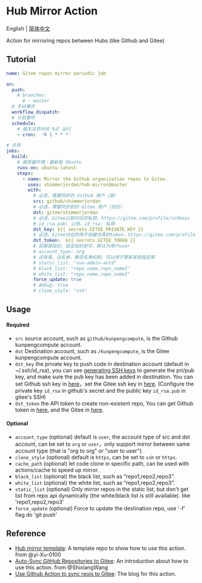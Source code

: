 # Hub Mirror Action

English | [简体中文](./README.md)

Action for mirroring repos between Hubs (like Github and Gitee)

## Tutorial

```yaml
name: Gitee repos mirror periodic job

on:
  push:
    # branches:
      # - master
  # 手动事件
  workflow_dispatch:
  # 计划事件
  schedule:
    # 每天北京时间 9点 运行
    - cron:  '0 1 * * *'

# 任务
jobs:
  build:
    # 服务器环境：最新版 Ubuntu
    runs-on: ubuntu-latest
    steps:
      - name: Mirror the Github organization repos to Gitee.
        uses: shimmerjordan/hub-mirror@master
        with:
          # 必选，需要同步的 Github 用户（源）
          src: github/shimmerjordan
          # 必选，需要同步到的 Gitee 用户（目的）
          dst: gitee/shimmerjordan
          # 必选，Gitee公钥对应的私钥，https://gitee.com/profile/sshkeys
          # id_rsa.pub: 公钥，id_rsa: 私钥
          dst_key: ${{ secrets.GITEE_PRIVATE_KEY }}
          # 必选，Gitee对应的用于创建仓库的token，https://gitee.com/profile/personal_access_tokens
          dst_token:  ${{ secrets.GITEE_TOKEN }}
          # 如果是组织，指定组织即可，默认为用户user
          # account_type: org
          # 还有黑、白名单，静态名单机制，可以用于更新某些指定库
          # static_list: "vue-admin-antd"
          # black_list: "repo_name,repo_name2"
          # white_list: "repo_name,repo_name2"
          force_update: true
          # debug: true
          # clone_style: "ssh"
```

## Usage

#### Required
- `src` source account, such as `github/kunpengcompute`, is the Github kunpengcompute account.
- `dst` Destination account, such as `/kunpengcompute`, is the Gitee kunpengcompute account.
- `dst_key` the private key to push code in destination account (default in ~/.ssh/id_rsa), you can see [generating SSH keys](https://docs.github.com/articles/generating-an-ssh-key/) to generate the pri/pub key, and make sure the pub key has been added in destination. You can set Github ssh key in [here](https://github.com/settings/keys)，set the Gitee ssh key in [here](https://gitee.com/profile/sshkeys). (Configure the private key `id_rsa` in github's secret and the public key `id_rsa.pub` in gitee's SSH)
- `dst_token` the API token to create non-existent repo, You can get Github token in [here](https://github.com/settings/tokens), and the Gitee in [here](https://gitee.com/profile/personal_access_tokens).

#### Optional
- `account_type` (optional) default is `user`, the account type of src and dst account, can be set to `org` or `user`，only support mirror between same account type (that is "org to org" or "user to user").
- `clone_style` (optional) default is `https`, can be set to `ssh` or `https`.
- `cache_path` (optional) let code clone in specific path, can be used with actions/cache to speed up mirror.
- `black_list` (optional) the black list, such as “repo1,repo2,repo3”.
- `white_list` (optional) the white list, such as “repo1,repo2,repo3”.
- `static_list` (optional) Only mirror repos in the static list, but don't get list from repo api dynamically (the white/black list is still available). like 'repo1,repo2,repo3'
- `force_update` (optional) Force to update the destination repo, use '-f' flag do 'git push'

## Reference
- [Hub mirror template](https://github.com/yi-Xu-0100/hub-mirror): A template repo to show how to use this action. from @yi-Xu-0100
- [Auto-Sync GitHub Repositories to Gitee](https://github.com/ShixiangWang/sync2gitee): An introduction about how to use this action. from @ShixiangWang
- [Use Github Action to sync reois to Gitee](http://shimmerjordan.github.io/2020/01/17/%E5%B7%A7%E7%94%A8Github-Action%E5%90%8C%E6%AD%A5%E4%BB%A3%E7%A0%81%E5%88%B0Gitee/): The blog for this action.
